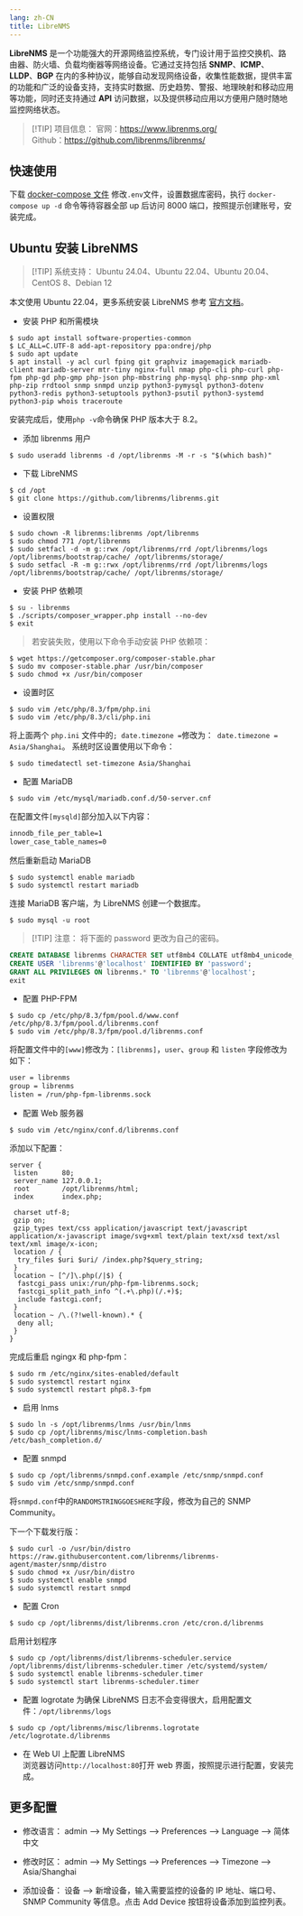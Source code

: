 ```yaml
---
lang: zh-CN
title: LibreNMS
---
```


**LibreNMS** 是一个功能强大的开源网络监控系统，专门设计用于监控交换机、路由器、防火墙、负载均衡器等网络设备。它通过支持包括 **SNMP**、**ICMP**、**LLDP**、**BGP** 在内的多种协议，能够自动发现网络设备，收集性能数据，提供丰富的功能和广泛的设备支持，支持实时数据、历史趋势、警报、地理映射和移动应用等功能，同时还支持通过 **API** 访问数据，以及提供移动应用以方便用户随时随地监控网络状态。


> [!TIP] 项目信息：
> 官网：https://www.librenms.org/  
> Github：https://github.com/librenms/librenms/


## 快速使用

下载 [docker-compose 文件](https://github.com/slinjing/docs/tree/main/docker-compose/librenms) 修改`.env`文件，设置数据库密码，执行 `docker-compose up -d` 命令等待容器全部 up 后访问 8000 端口，按照提示创建账号，安装完成。

## Ubuntu 安装 LibreNMS
> [!TIP] 系统支持：
> Ubuntu 24.04、Ubuntu 22.04、Ubuntu 20.04、CentOS 8、Debian 12

本文使用 Ubuntu 22.04，更多系统安装 LibreNMS 参考 [官方文档](https://docs.librenms.org/Installation/Install-LibreNMS/#__tabbed_1_3)。

- 安装 PHP 和所需模块
```shell
$ sudo apt install software-properties-common
$ LC_ALL=C.UTF-8 add-apt-repository ppa:ondrej/php
$ sudo apt update
$ apt install -y acl curl fping git graphviz imagemagick mariadb-client mariadb-server mtr-tiny nginx-full nmap php-cli php-curl php-fpm php-gd php-gmp php-json php-mbstring php-mysql php-snmp php-xml php-zip rrdtool snmp snmpd unzip python3-pymysql python3-dotenv python3-redis python3-setuptools python3-psutil python3-systemd python3-pip whois traceroute
```
安装完成后，使用`php -v`命令确保 PHP 版本大于 8.2。

- 添加 librenms 用户
```shell
$ sudo useradd librenms -d /opt/librenms -M -r -s "$(which bash)"
```

- 下载 LibreNMS
```shell
$ cd /opt
$ git clone https://github.com/librenms/librenms.git
```

- 设置权限
```shell
$ sudo chown -R librenms:librenms /opt/librenms
$ sudo chmod 771 /opt/librenms
$ sudo setfacl -d -m g::rwx /opt/librenms/rrd /opt/librenms/logs /opt/librenms/bootstrap/cache/ /opt/librenms/storage/
$ sudo setfacl -R -m g::rwx /opt/librenms/rrd /opt/librenms/logs /opt/librenms/bootstrap/cache/ /opt/librenms/storage/
```

- 安装 PHP 依赖项
```shell
$ su - librenms
$ ./scripts/composer_wrapper.php install --no-dev
$ exit
```
> 若安装失败，使用以下命令手动安装 PHP 依赖项：
```shell
$ wget https://getcomposer.org/composer-stable.phar
$ sudo mv composer-stable.phar /usr/bin/composer
$ sudo chmod +x /usr/bin/composer
```

- 设置时区
```shell
$ sudo vim /etc/php/8.3/fpm/php.ini
$ sudo vim /etc/php/8.3/cli/php.ini
```
将上面两个 `php.ini` 文件中的`; date.timezone =`修改为：`
date.timezone = Asia/Shanghai`。
系统时区设置使用以下命令：
```shell
$ sudo timedatectl set-timezone Asia/Shanghai
```

- 配置 MariaDB
```shell
$ sudo vim /etc/mysql/mariadb.conf.d/50-server.cnf
```
在配置文件`[mysqld]`部分加入以下内容：
```md
innodb_file_per_table=1
lower_case_table_names=0
```
然后重新启动 MariaDB
```shell
$ sudo systemctl enable mariadb
$ sudo systemctl restart mariadb
```

连接 MariaDB 客户端，为 LibreNMS 创建一个数据库。
```shell
$ sudo mysql -u root
```
> [!TIP] 注意：
> 将下面的 password 更改为自己的密码。
```sql
CREATE DATABASE librenms CHARACTER SET utf8mb4 COLLATE utf8mb4_unicode_ci;
CREATE USER 'librenms'@'localhost' IDENTIFIED BY 'password';
GRANT ALL PRIVILEGES ON librenms.* TO 'librenms'@'localhost';
exit
```

- 配置 PHP-FPM
```shell
$ sudo cp /etc/php/8.3/fpm/pool.d/www.conf /etc/php/8.3/fpm/pool.d/librenms.conf
$ sudo vim /etc/php/8.3/fpm/pool.d/librenms.conf
```
将配置文件中的`[www]`修改为：`[librenms]`，`user`、`group` 和 `listen` 字段修改为如下：
```md
user = librenms
group = librenms
listen = /run/php-fpm-librenms.sock
```

- 配置 Web 服务器
```shell
$ sudo vim /etc/nginx/conf.d/librenms.conf
```
添加以下配置：
```shell
server {
 listen      80;
 server_name 127.0.0.1;
 root        /opt/librenms/html;
 index       index.php;

 charset utf-8;
 gzip on;
 gzip_types text/css application/javascript text/javascript application/x-javascript image/svg+xml text/plain text/xsd text/xsl text/xml image/x-icon;
 location / {
  try_files $uri $uri/ /index.php?$query_string;
 }
 location ~ [^/]\.php(/|$) {
  fastcgi_pass unix:/run/php-fpm-librenms.sock;
  fastcgi_split_path_info ^(.+\.php)(/.+)$;
  include fastcgi.conf;
 }
 location ~ /\.(?!well-known).* {
  deny all;
 }
}
```
完成后重启 ngingx 和 php-fpm：
```shell
$ sudo rm /etc/nginx/sites-enabled/default
$ sudo systemctl restart nginx
$ sudo systemctl restart php8.3-fpm
```

- 启用 lnms 
```shell
$ sudo ln -s /opt/librenms/lnms /usr/bin/lnms
$ sudo cp /opt/librenms/misc/lnms-completion.bash /etc/bash_completion.d/
```

- 配置 snmpd
```shell
$ sudo cp /opt/librenms/snmpd.conf.example /etc/snmp/snmpd.conf
$ sudo vim /etc/snmp/snmpd.conf
```
将`snmpd.conf`中的`RANDOMSTRINGGOESHERE`字段，修改为自己的 SNMP Community。

下一个下载发行版：
```shell
$ sudo curl -o /usr/bin/distro https://raw.githubusercontent.com/librenms/librenms-agent/master/snmp/distro
$ sudo chmod +x /usr/bin/distro
$ sudo systemctl enable snmpd
$ sudo systemctl restart snmpd
```

- 配置 Cron
```shell
$ sudo cp /opt/librenms/dist/librenms.cron /etc/cron.d/librenms
```
启用计划程序
```shell
$ sudo cp /opt/librenms/dist/librenms-scheduler.service /opt/librenms/dist/librenms-scheduler.timer /etc/systemd/system/
$ sudo systemctl enable librenms-scheduler.timer
$ sudo systemctl start librenms-scheduler.timer
```

- 配置 logrotate 为确保 LibreNMS 日志不会变得很大，启用配置文件：`/opt/librenms/logs`
```shell
$ sudo cp /opt/librenms/misc/librenms.logrotate /etc/logrotate.d/librenms
```

- 在 Web UI 上配置 LibreNMS  
浏览器访问`http://localhost:80`打开 web 界面，按照提示进行配置，安装完成。

## 更多配置

- 修改语言：
admin --> My Settings --> Preferences --> Language --> 简体中文   

- 修改时区：
admin --> My Settings --> Preferences --> Timezone --> Asia/Shanghai

- 添加设备：
设备 --> 新增设备，输入需要监控的设备的 IP 地址、端口号、SNMP Community 等信息。点击 Add Device 按钮将设备添加到监控列表。